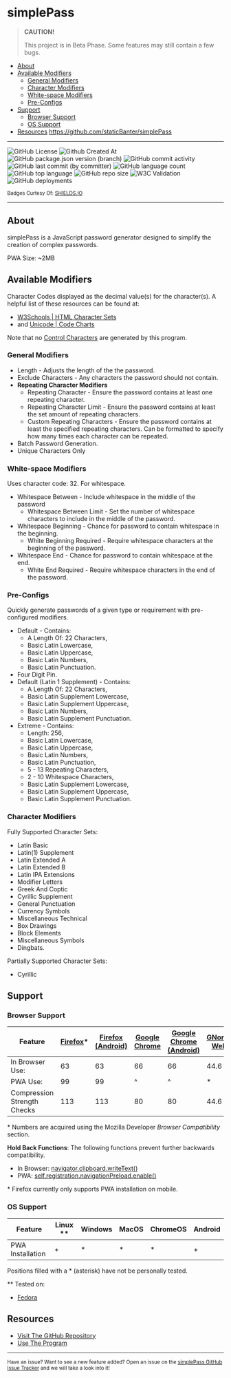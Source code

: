 # simplePass

> **CAUTION!**
>
> This project is in Beta Phase. Some features may still contain a few bugs.

- [About](#about)
- [Available Modifiers](#available-modifiers)
  - [General Modifiers](#general-modifiers)
  - [Character Modifiers](#character-modifiers)
  - [White-space Modifiers](#white-space-modifiers)
  - [Pre-Configs](#pre-configs)
- [Support](#support)
  - [Browser Support](#browser-support)
  - [OS Support](#os-support)
- [Resources](#resources)
https://github.com/staticBanter/simplePass

---

![GitHub License](https://img.shields.io/github/license/staticBanter/simplePass)
![Github Created At](https://img.shields.io/github/created-at/staticBanter/simplePass)
![GitHub package.json version (branch)](https://img.shields.io/github/package-json/v/staticBanter/simplePass/main)
![GitHub commit activity](https://img.shields.io/github/commit-activity/y/staticBanter/simplePass)
![GitHub last commit (by committer)](https://img.shields.io/github/last-commit/staticBanter/simplePass)
![GitHub language count](https://img.shields.io/github/languages/count/staticBanter/simplePass)
![GitHub top language](https://img.shields.io/github/languages/top/staticBanter/simplePass)
![GitHub repo size](https://img.shields.io/github/repo-size/staticBanter/simplePass)
![W3C Validation](https://img.shields.io/w3c-validation/html?targetUrl=https%3A%2F%2Fstaticbanter.github.io%2FsimplePass%2F)
![GitHub deployments](https://img.shields.io/github/deployments/staticBanter/simplePass/github-pages)




<small>Badges Curtesy Of: <a href="https://shields.io/">SHIELDS.IO</a></small>

---

## About

simplePass is a JavaScript password generator designed to simplify the creation of complex passwords.

PWA Size: ~2MB

## Available Modifiers

Character Codes displayed as the decimal value(s) for the character(s). A helpful list of these resources can be found at:

- [W3Schools | HTML Character Sets](https://www.w3schools.com/charsets/)
- and [Unicode | Code Charts](https://www.unicode.org/charts/)

Note that no [Control Characters](https://en.wikipedia.org/wiki/Control_character) are generated by this program.

### General Modifiers

- Length - Adjusts the length of the the password.
- Exclude Characters - Any characters the password should not contain.
- **Repeating Character Modifiers**
  - Repeating Character - Ensure the password contains at least one repeating character.
  - Repeating Character Limit - Ensure the password contains at least the set amount of repeating characters.
  - Custom Repeating Characters - Ensure the password contains at least the specified repeating characters. Can be formatted to specify how many times each character can be repeated.
- Batch Password Generation.
- Unique Characters Only

### White-space Modifiers

Uses character code: 32. For whitespace.

- Whitespace Between - Include whitespace in the middle of the password
  - Whitespace Between Limit - Set the number of whitespace characters to include in the middle of the password.
- Whitespace Beginning - Chance for password to contain whitespace in the beginning.
  - White Beginning Required - Require whitespace characters at the beginning of the password.
- Whitespace End - Chance for password to contain whitespace at the end.
  - White End Required - Require whitespace characters in the end of the password.

### Pre-Configs

Quickly generate passwords of a given type or requirement with pre-configured modifiers.

- Default - Contains:
  - A Length Of: 22 Characters,
  - Basic Latin Lowercase,
  - Basic Latin Uppercase,
  - Basic Latin Numbers,
  - Basic Latin Punctuation.
- Four Digit Pin.
- Default (Latin 1 Supplement) - Contains:
  - A Length Of: 22 Characters,
  - Basic Latin Supplement Lowercase,
  - Basic Latin Supplement Uppercase,
  - Basic Latin Numbers,
  - Basic Latin Supplement Punctuation.
- Extreme - Contains:
  - Length: 256,
  - Basic Latin Lowercase,
  - Basic Latin Uppercase,
  - Basic Latin Numbers,
  - Basic Latin Punctuation,
  - 5 - 13 Repeating Characters,
  - 2 - 10 Whitespace Characters,
  - Basic Latin Supplement Lowercase,
  - Basic Latin Supplement Uppercase,
  - Basic Latin Supplement Punctuation.


### Character Modifiers

Fully Supported Character Sets:

- Latin Basic
- Latin(1) Supplement
- Latin Extended A
- Latin Extended B
- Latin IPA Extensions
- Modifier Letters
- Greek And Coptic
- Cyrillic Supplement
- General Punctuation
- Currency Symbols
- Miscellaneous Technical
- Box Drawings
- Block Elements
- Miscellaneous Symbols
- Dingbats.

Partially Supported Character Sets:

- Cyrillic

## Support

### Browser Support

| Feature | [Firefox](https://www.mozilla.org/en-CA/firefox/)* | [Firefox (Android)](https://www.mozilla.org/en-CA/firefox/browsers/mobile/android/) | [Google Chrome](https://www.google.com/intl/en_ca/chrome/) | [Google Chrome (Android)](https://www.google.com/chrome/go-mobile/) | [GNome Web](https://wiki.gnome.org/Apps/Web) | [Edge](https://www.microsoft.com/en-us/edge) | [Opera](https://www.opera.com/) | [Safari](https://www.apple.com/ca/safari/) | [Safari (iOS)](https://www.apple.com/ca/safari/) | [Samsung Internet](https://www.samsung.com/ca/apps/samsung-internet/) | [Webview Android](https://play.google.com/store/apps/details?id=com.google.android.webview) |
| --- | --- | --- | --- | --- | --- | --- | --- | --- | --- | --- | --- |
| In Browser Use: | 63 | 63 | 66 | 66 | 44.6 | 79 | 53 | 13.1 | 13.4 | 9.0 | 66 |
| PWA Use: | 99 | 99 | ^ | ^ | * | ^ | ^ | 15.4 | 15.4 | ^ | ^ |
| Compression Strength Checks | 113 | 113 | 80 | 80 | 44.6 | 80 | 67 | 16.4 | 16.4 | 13.0 | 80

\* Numbers are acquired using the Mozilla Developer *Browser Compatibility* section.

**Hold Back Functions**: The following functions prevent further backwards compatibility.
- In Browser: [navigator.clipboard.writeText()](https://developer.mozilla.org/en-US/docs/Web/API/Clipboard/writeText)
- PWA: [self.registration.navigationPreload.enable()](https://developer.mozilla.org/en-US/docs/Web/API/NavigationPreloadManager/enable)

\* Firefox currently only supports PWA installation on mobile.

### OS Support

| Feature | Linux ** | Windows | MacOS | ChromeOS | Android |
| --- | --- | --- | --- | --- | --- |
| PWA Installation | +  | * | * | * | + |

Positions filled with a * (asterisk) have not be personally tested.

** Tested on:

- [Fedora](https://getfedora.org/en/)

## Resources

- [Visit The GitHub Repository](https://github.com/staticBanter/simplePass)
- [Use The Program](https://staticbanter.github.io/simplePass/)

---

<sub>Have an issue? Want to see a new feature added? Open an issue on the <a href="https://github.com/staticBanter/simplePass/issues">simplePass GitHub Issue Tracker</a> and we will take a look into it!</sub>
